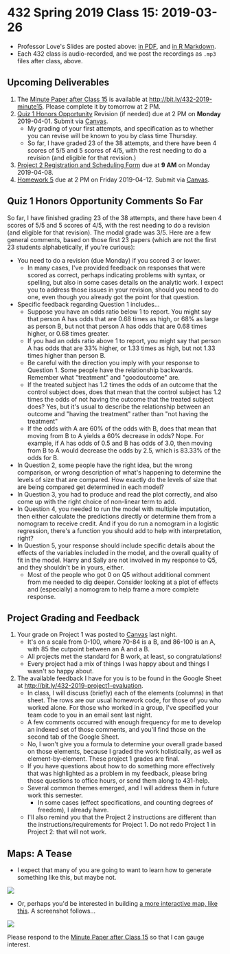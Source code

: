 # 432 Spring 2019 Class 15: 2019-03-26

- Professor Love's Slides are posted above: [in PDF](https://github.com/THOMASELOVE/2019-432/blob/master/slides/class15/432_2019_slides15.pdf), and [in R Markdown](https://github.com/THOMASELOVE/2019-432/blob/master/slides/class15/432_2019_slides15.Rmd). 
- Each 432 class is audio-recorded, and we post the recordings as `.mp3` files after class, above.

## Upcoming Deliverables

1. The [Minute Paper after Class 15](http://bit.ly/432-2019-minute15) is available at http://bit.ly/432-2019-minute15. Please complete it by tomorrow at 2 PM.
2. [Quiz 1 Honors Opportunity](https://github.com/THOMASELOVE/2019-432/blob/master/quizzes/quiz1_honors/README.md) Revision (if needed) due at 2 PM on **Monday** 2019-04-01. Submit via [Canvas](https://canvas.case.edu/).
    - My grading of your first attempts, and specification as to whether you can revise will be known to you by class time Thursday.
    - So far, I have graded 23 of the 38 attempts, and there have been 4 scores of 5/5 and 5 scores of 4/5, with the rest needing to do a revision (and eligible for that revision.)
3. [Project 2 Registration and Scheduling Form](http://bit.ly/432-2019-project2-registration) due at **9 AM** on Monday 2019-04-08.
4. [Homework 5](https://github.com/THOMASELOVE/2019-432/tree/master/homework/homework5) due at 2 PM on Friday 2019-04-12. Submit via [Canvas](https://canvas.case.edu/).

## Quiz 1 Honors Opportunity Comments So Far

So far, I have finished grading 23 of the 38 attempts, and there have been 4 scores of 5/5 and 5 scores of 4/5, with the rest needing to do a revision (and eligible for that revision). The modal grade was 3/5. Here are a few general comments, based on those first 23 papers (which are not the first 23 students alphabetically, if you're curious):

- You need to do a revision (due Monday) if you scored 3 or lower.
    - In many cases, I've provided feedback on responses that were scored as correct, perhaps indicating problems with syntax, or spelling, but also in some cases details on the analytic work. I expect you to address those issues in your revision, should you need to do one, even though you already got the point for that question.
- Specific feedback regarding Question 1 includes...
    - Suppose you have an odds ratio below 1 to report. You might say that person A has odds that are 0.68 times as high, or 68% as large as person B, but not that person A has odds that are 0.68 times higher, or 0.68 times greater.
    - If you had an odds ratio above 1 to report, you might say that person A has odds that are 33% higher, or 1.33 times as high, but not 1.33 times higher than person B.
    - Be careful with the direction you imply with your response to Question 1. Some people have the relationship backwards. Remember what "treatment" and "goodoutcome" are.
    - If the treated subject has 1.2 times the odds of an outcome that the control subject does, does that mean that the control subject has 1.2 times the odds of not having the outcome that the treated subject does? Yes, but it's usual to describe the relationship between an outcome and "having the treatment" rather than "not having the treatment"
    - If the odds with A are 60% of the odds with B, does that mean that moving from B to A yields a 60% decrease in odds? Nope. For example, if A has odds of 0.5 and B has odds of 3.0, then moving from B to A would decrease the odds by 2.5, which is 83.33% of the odds for B.
- In Question 2, some people have the right idea, but the wrong comparison, or wrong description of what's happening to determine the levels of size that are compared. How exactly do the levels of size that are being compared get determined in each model?
- In Question 3, you had to produce and read the plot correctly, and also come up with the right choice of non-linear term to add.
- In Question 4, you needed to run the model with multiple imputation, then either calculate the predictions directly or determine them from a nomogram to receive credit. And if you do run a nomogram in a logistic regression, there's a function you should add to help with interpretation, right?
- In Question 5, your response should include specific details about the effects of the variables included in the model, and the overall quality of fit in the model. Harry and Sally are not involved in my response to Q5, and they shouldn't be in yours, either.
    - Most of the people who got 0 on Q5 without additional comment from me needed to dig deeper. Consider looking at a plot of effects and (especially) a nomogram to help frame a more complete response.

## Project Grading and Feedback

1. Your grade on Project 1 was posted to [Canvas](https://canvas.case.edu/) last night. 
    - It's on a scale from 0-100, where 70-84 is a B, and 86-100 is an A, with 85 the cutpoint between an A and a B. 
    - All projects met the standard for B work, at least, so congratulations!
    - Every project had a mix of things I was happy about and things I wasn't so happy about.
2. The available feedback I have for you is to be found in the Google Sheet at http://bit.ly/432-2019-project1-evaluation.
    - In class, I will discuss (briefly) each of the elements (columns) in that sheet. The rows are our usual homework code, for those of you who worked alone. For those who worked in a group, I've specified your team code to you in an email sent last night.
    - A few comments occurred with enough frequency for me to develop an indexed set of those comments, and you'll find those on the second tab of the Google Sheet.
    - No, I won't give you a formula to determine your overall grade based on those elements, because I graded the work holistically, as well as element-by-element. These project 1 grades are final. 
    - If you have questions about how to do something more effectively that was highlighted as a problem in my feedback, please bring those questions to office hours, or send them along to 431-help.
    - Several common themes emerged, and I will address them in future work this semester. 
        - In some cases (effect specifications, and counting degrees of freedom), I already have.
    - I'll also remind you that the Project 2 instructions are different than the instructions/requirements for Project 1. Do not redo Project 1 in Project 2: that will not work.

## Maps: A Tease

- I expect that many of you are going to want to learn how to generate something like this, but maybe not.

![](https://github.com/THOMASELOVE/2019-432/blob/master/slides/class15/cuyahoga_adi_map.png)

- Or, perhaps you'd be interested in building [a more interactive map, like this](http://betterhealthpartnership.org/data_center/report_22/maps/report22_overweight_obesity_map.asp). A screenshot follows...

![](https://github.com/THOMASELOVE/2019-432/blob/master/slides/class15/screenshot.PNG)

Please respond to the [Minute Paper after Class 15](http://bit.ly/432-2019-minute15) so that I can gauge interest.

